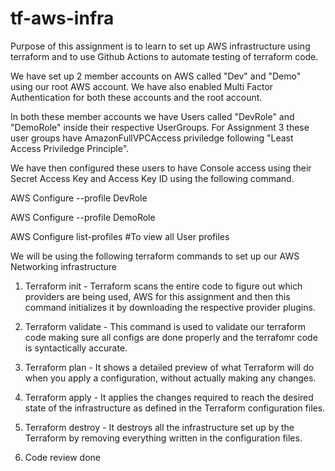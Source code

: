 # tf-aws-infra

Purpose of this assignment is to learn to set up AWS infrastructure using terraform and to use
Github Actions to automate testing of terraform code.

We have set up 2 member accounts on AWS called "Dev" and "Demo" using our root AWS account. We have also enabled Multi Factor Authentication for both these accounts and the root account.

In both these member accounts we have Users called "DevRole" and "DemoRole" inside their respective UserGroups. For Assignment 3 these user groups have AmazonFullVPCAccess priviledge following "Least Access Priviledge Principle".

We have then configured these users to have Console access using their Secret Access Key and Access Key ID using the following command.

AWS Configure --profile DevRole

AWS Configure --profile DemoRole

AWS Configure list-profiles #To view all User profiles 

We will be using the following terraform commands to set up our AWS Networking infrastructure

1. Terraform init - Terraform scans the entire code to figure out which providers are being used, AWS for this assignment and then this command initializes it by downloading the respective provider plugins.

2. Terraform validate - This command is used to validate our terraform code making sure all configs are done properly and the terrafomr code is syntactically accurate.

3. Terraform plan - It shows a detailed preview of what Terraform will do when you apply a configuration, without actually making any changes.

4. Terraform apply - It applies the changes required to reach the desired state of the infrastructure as defined in the Terraform configuration files.

5. Terraform destroy - It destroys all the infrastructure set up by the Terraform by removing everything written in the configuration files.

6. Code review done
